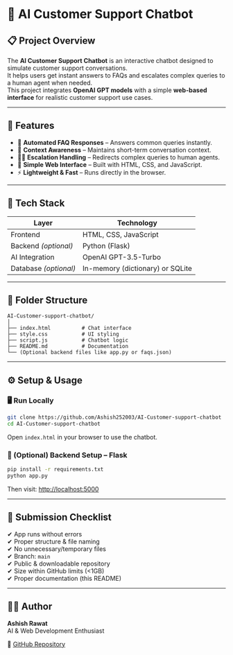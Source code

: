 # 🧠 AI Customer Support Chatbot

## 📋 Project Overview
The **AI Customer Support Chatbot** is an interactive chatbot designed to simulate customer support conversations.  
It helps users get instant answers to FAQs and escalates complex queries to a human agent when needed.  
This project integrates **OpenAI GPT models** with a simple **web-based interface** for realistic customer support use cases.

---

## 🚀 Features
- 🤖 **Automated FAQ Responses** – Answers common queries instantly.  
- 🧩 **Context Awareness** – Maintains short-term conversation context.  
- 👩‍💼 **Escalation Handling** – Redirects complex queries to human agents.  
- 💬 **Simple Web Interface** – Built with HTML, CSS, and JavaScript.  
- ⚡ **Lightweight & Fast** – Runs directly in the browser.

---

## 🧰 Tech Stack
| Layer | Technology |
|--------|-------------|
| Frontend | HTML, CSS, JavaScript |
| Backend *(optional)* | Python (Flask) |
| AI Integration | OpenAI GPT-3.5-Turbo |
| Database *(optional)* | In-memory (dictionary) or SQLite |

---

## 📁 Folder Structure
```
AI-Customer-support-chatbot/
│
├── index.html          # Chat interface
├── style.css           # UI styling
├── script.js           # Chatbot logic
├── README.md           # Documentation
└── (Optional backend files like app.py or faqs.json)
```

---

## ⚙️ Setup & Usage

### 🖥️ Run Locally
```bash
git clone https://github.com/Ashish252003/AI-Customer-support-chatbot
cd AI-Customer-support-chatbot
```
Open `index.html` in your browser to use the chatbot.

### 🧠 (Optional) Backend Setup – Flask
```bash
pip install -r requirements.txt
python app.py
```
Then visit: [http://localhost:5000](http://localhost:5000)

---

## 🧾 Submission Checklist
✔ App runs without errors  
✔ Proper structure & file naming  
✔ No unnecessary/temporary files  
✔ Branch: `main`  
✔ Public & downloadable repository  
✔ Size within GitHub limits (<1GB)  
✔ Proper documentation (this README)  

---

## 👨‍💻 Author
**Ashish Rawat**  
AI & Web Development Enthusiast  

📎 [GitHub Repository](https://github.com/Ashish252003/AI-Customer-support-chatbot)
